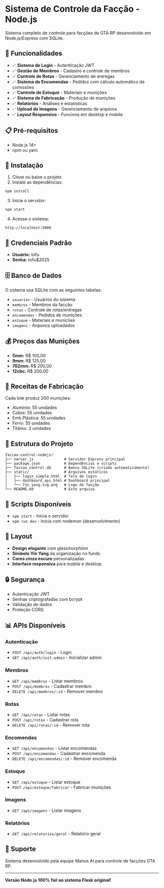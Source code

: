 # Sistema de Controle da Facção - Node.js

Sistema completo de controle para facções de GTA RP desenvolvido em Node.js/Express com SQLite.

## 🚀 Funcionalidades

- ✅ **Sistema de Login** - Autenticação JWT
- ✅ **Gestão de Membros** - Cadastro e controle de membros
- ✅ **Controle de Rotas** - Gerenciamento de entregas
- ✅ **Sistema de Encomendas** - Pedidos com cálculo automático de comissões
- ✅ **Controle de Estoque** - Materiais e munições
- ✅ **Sistema de Fabricação** - Produção de munições
- ✅ **Relatórios** - Análises e estatísticas
- ✅ **Upload de Imagens** - Gerenciamento de arquivos
- ✅ **Layout Responsivo** - Funciona em desktop e mobile

## 📋 Pré-requisitos

- Node.js 14+ 
- npm ou yarn

## 🔧 Instalação

1. Clone ou baixe o projeto
2. Instale as dependências:
```bash
npm install
```

3. Inicie o servidor:
```bash
npm start
```

4. Acesse o sistema:
```
http://localhost:5000
```

## 👤 Credenciais Padrão

- **Usuário:** tofu
- **Senha:** tofu$2025

## 🗄️ Banco de Dados

O sistema usa SQLite com as seguintes tabelas:
- `usuarios` - Usuários do sistema
- `membros` - Membros da facção
- `rotas` - Controle de rotas/entregas
- `encomendas` - Pedidos de munições
- `estoque` - Materiais e munições
- `imagens` - Arquivos uploadados

## 💰 Preços das Munições

- **5mm:** R$ 100,00
- **9mm:** R$ 125,00
- **762mm:** R$ 200,00
- **12cbc:** R$ 200,00

## 🔧 Receitas de Fabricação

Cada lote produz 200 munições:
- Alumínio: 55 unidades
- Cobre: 55 unidades
- Emb Plástica: 55 unidades
- Ferro: 55 unidades
- Titânio: 2 unidades

## 📁 Estrutura do Projeto

```
faccao-control-nodejs/
├── server.js              # Servidor Express principal
├── package.json           # Dependências e scripts
├── faccao_control.db      # Banco SQLite (criado automaticamente)
├── static/                # Arquivos estáticos
│   ├── login_simple.html  # Tela de login
│   ├── dashboard_api.html # Dashboard principal
│   └── Yin_yang.svg.png   # Logo da facção
└── README.md              # Este arquivo
```

## 🚀 Scripts Disponíveis

- `npm start` - Inicia o servidor
- `npm run dev` - Inicia com nodemon (desenvolvimento)

## 🎨 Layout

- **Design elegante** com glassmorphism
- **Símbolo Yin Yang** da organização no fundo
- **Cores cinza escuro** personalizadas
- **Interface responsiva** para mobile e desktop

## 🔒 Segurança

- Autenticação JWT
- Senhas criptografadas com bcrypt
- Validação de dados
- Proteção CORS

## 📊 APIs Disponíveis

### Autenticação
- `POST /api/auth/login` - Login
- `GET /api/auth/init-admin` - Inicializar admin

### Membros
- `GET /api/membros` - Listar membros
- `POST /api/membros` - Cadastrar membro
- `DELETE /api/membros/:id` - Remover membro

### Rotas
- `GET /api/rotas` - Listar rotas
- `POST /api/rotas` - Cadastrar rota
- `DELETE /api/rotas/:id` - Remover rota

### Encomendas
- `GET /api/encomendas` - Listar encomendas
- `POST /api/encomendas` - Cadastrar encomenda
- `DELETE /api/encomendas/:id` - Remover encomenda

### Estoque
- `GET /api/estoque` - Listar estoque
- `POST /api/estoque/fabricar` - Fabricar munições

### Imagens
- `GET /api/imagens` - Listar imagens

### Relatórios
- `GET /api/relatorios/geral` - Relatório geral

## 🤝 Suporte

Sistema desenvolvido pela equipe Manus AI para controle de facções GTA RP.

---

**Versão Node.js 100% fiel ao sistema Flask original!**

